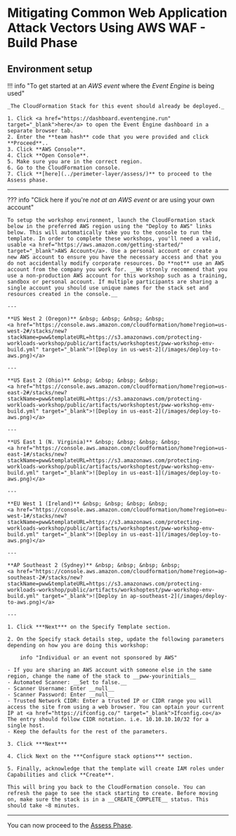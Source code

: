# Mitigating Common Web Application Attack Vectors Using AWS WAF - Build Phase

## Environment setup

!!! info  "To get started at an *AWS event* where the *Event Engine* is being used" 

    _The CloudFormation Stack for this event should already be deployed._

	1. Click <a href="https://dashboard.eventengine.run" target="_blank">here</a> to open the Event Engine dashboard in a separate browser tab.
	2. Enter the **team hash** code that you were provided and click **Proceed**.. 
	3. Click **AWS Console**.
	4. Click **Open Console**.
	5. Make sure you are in the correct region.
	6. Go to the CloudFormation console.
	7. Click **[here](../perimeter-layer/assess/)** to proceed to the Assess phase.

---

??? info  "Click here if you're *not at an AWS event* or are using your own account" 

    To setup the workshop environment, launch the CloudFormation stack below in the preferred AWS region using the "Deploy to AWS" links below. This will automatically take you to the console to run the template. In order to complete these workshops, you'll need a valid, usable <a href="https://aws.amazon.com/getting-started/" target="_blank">AWS Account</a>. Use a personal account or create a new AWS account to ensure you have the necessary access and that you do not accidentally modify corporate resources. Do **not** use an AWS account from the company you work for. __We stronly recommend that you use a non-production AWS account for this workshop such as a training, sandbox or personal account. If multiple participants are sharing a single account you should use unique names for the stack set and resources created in the console.__

    ---

    **US West 2 (Oregon)** &nbsp; &nbsp; &nbsp; &nbsp; 
    <a href="https://console.aws.amazon.com/cloudformation/home?region=us-west-2#/stacks/new?stackName=pww&templateURL=https://s3.amazonaws.com/protecting-workloads-workshop/public/artifacts/workshoptest/pww-workshop-env-build.yml" target="_blank">![Deploy in us-west-2](/images/deploy-to-aws.png)</a>

    ---

    **US East 2 (Ohio)** &nbsp; &nbsp; &nbsp; &nbsp;
    <a href="https://console.aws.amazon.com/cloudformation/home?region=us-east-2#/stacks/new?stackName=pww&templateURL=https://s3.amazonaws.com/protecting-workloads-workshop/public/artifacts/workshoptest/pww-workshop-env-build.yml" target="_blank">![Deploy in us-east-2](/images/deploy-to-aws.png)</a>

    ---

    **US East 1 (N. Virginia)** &nbsp; &nbsp; &nbsp; &nbsp;
    <a href="https://console.aws.amazon.com/cloudformation/home?region=us-east-1#/stacks/new?stackName=pww&templateURL=https://s3.amazonaws.com/protecting-workloads-workshop/public/artifacts/workshoptest/pww-workshop-env-build.yml" target="_blank">![Deploy in us-east-1](/images/deploy-to-aws.png)</a>

    ---

    **EU West 1 (Ireland)** &nbsp; &nbsp; &nbsp; &nbsp;
    <a href="https://console.aws.amazon.com/cloudformation/home?region=eu-west-1#/stacks/new?stackName=pww&templateURL=https://s3.amazonaws.com/protecting-workloads-workshop/public/artifacts/workshoptest/pww-workshop-env-build.yml" target="_blank">![Deploy in us-east-1](/images/deploy-to-aws.png)</a>

    ---

    **AP Southeast 2 (Sydney)** &nbsp; &nbsp; &nbsp; &nbsp;
    <a href="https://console.aws.amazon.com/cloudformation/home?region=ap-southeast-2#/stacks/new?stackName=pww&templateURL=https://s3.amazonaws.com/protecting-workloads-workshop/public/artifacts/workshoptest/pww-workshop-env-build.yml" target="_blank">![Deploy in ap-southeast-2](/images/deploy-to-aws.png)</a>

    ---

    1. Click ***Next*** on the Specify Template section.

    2. On the Specify stack details step, update the following parameters depending on how you are doing this workshop:

        info "Individual or an event not sponsored by AWS"

    - If you are sharing an AWS account with someone else in the same region, change the name of the stack to __pww-yourinitials__
    - Automated Scanner: __Set to false.__
    - Scanner Username: Enter __null__
    - Scanner Password: Enter __null__
    - Trusted Network CIDR: Enter a trusted IP or CIDR range you will access the site from using a web browser. You can optain your current IP at <a href="https://ifconfig.co/" target="_blank">Ifconfig.co</a> The entry should follow CIDR notation. i.e. 10.10.10.10/32 for a single host.
    - Keep the defaults for the rest of the parameters.

    3. Click ***Next*** 

    4. Click Next on the ***Configure stack options*** section.

    5. Finally, acknowledge that the template will create IAM roles under Capabilities and click **Create**.

    This will bring you back to the CloudFormation console. You can refresh the page to see the stack starting to create. Before moving on, make sure the stack is in a __CREATE_COMPLETE__ status. This should take ~8 minutes.

---

You can now proceed to the [Assess Phase](../perimeter-layer/assess/).

